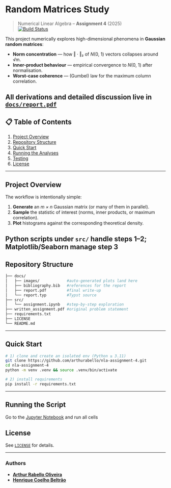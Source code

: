 # Random Matrices Study

> Numerical Linear Algebra – **Assignment 4** (2025)  
> [![Build Status](https://img.shields.io/badge/status-cool-lightgrey)](#)

This project numerically explores high-dimensional phenomena in **Gaussian random matrices**:

* **Norm concentration** — how ‖ · ‖₂ of *N*(0, 1) vectors collapses around √m.  
* **Inner-product behaviour** — empirical convergence to *N*(0, 1) after normalisation.  
* **Worst-case coherence** — (Gumbel) law for the maximum column correlation.

All derivations and detailed discussion live in **[`docs/report.pdf`](./docs/report.pdf)**
---

## 📋 Table of Contents
1. [Project Overview](#project-overview)  
2. [Repository Structure](#repository-structure)  
3. [Quick Start](#quick-start)  
4. [Running the Analyses](#running-the-analyses)  
5. [Testing](#testing)  
6. [License](#license)
---

## Project Overview
The workflow is intentionally simple:

1. **Generate** an *m × n* Gaussian matrix (or many of them in parallel).  
2. **Sample** the statistic of interest (norms, inner products, or maximum correlation).  
3. **Plot** histograms against the corresponding theoretical density.  

Python scripts under `src/` handle steps 1–2; Matplotlib/Seaborn manage step 3
---

## Repository Structure

```bash
├── docs/
│   ├── images/            #auto-generated plots land here
│   ├── bibliography.bib   #references for the report
│   ├── report.pdf         #final write-up
│   └── report.typ         #Typst source
├── src/
│   └── assignment.ipynb   #step-by-step exploration
├── written_assignment.pdf #original problem statement
├── requirements.txt    
├── LICENSE
└── README.md  
````
---

## Quick Start
```bash
# 1) clone and create an isolated env (Python ≥ 3.11)
git clone https://github.com/arthurabello/nla-assignment-4.git
cd nla-assignment-4
python -m venv .venv && source .venv/bin/activate

# 2) install requirements
pip install -r requirements.txt
````
---

## Running the Script

Go to the [Jupyter Notebook](./src/assignment.ipynb) and run all cells

## License

See [`LICENSE`](./LICENSE) for details.

---

### Authors

* **[Arthur Rabello Oliveira](https://github.com/arthurabello)**
* **[Henrique Coelho Beltrão](https://github.com/riqueu)**

